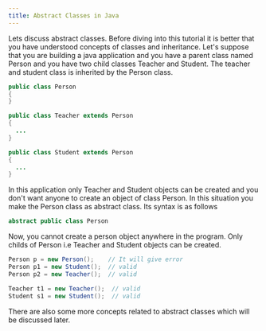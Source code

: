 ```yaml
---
title: Abstract Classes in Java
---
```


Lets discuss abstract classes. Before diving into this tutorial it is better that you have understood concepts of classes
and inheritance.
Let's suppose that you are building a java application and you have a parent class named Person and you have two child classes
Teacher and Student. The teacher and student class is inherited by the Person class. 
``` java
public class Person
{
}

public class Teacher extends Person
{
  ...
}

public class Student extends Person
{
  ...
}
```
In this application only Teacher and Student objects can be created and you don't want anyone to create an object of class
Person. In this situation you make the Person class as abstract class.
Its syntax is as follows
``` java
abstract public class Person
```
Now, you cannot create a person object anywhere in the program. Only childs of Person i.e Teacher and Student objects can be
created.

``` java
Person p = new Person();    // It will give error
Person p1 = new Student();  // valid
Person p2 = new Teacher();  // valid

Teacher t1 = new Teacher();  // valid
Student s1 = new Student();  // valid
```
There are also some more concepts related to abstract classes which will be discussed later.
